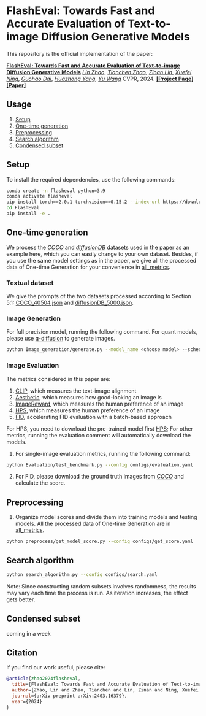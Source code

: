 # FlashEval: Towards Fast and Accurate Evaluation of Text-to-image Diffusion Generative Models

This repository is the official implementation of the paper:

[**FlashEval: Towards Fast and Accurate Evaluation of Text-to-image Diffusion Generative Models**](https://arxiv.org/abs/2403.16379)
[*Lin Zhao*](),
[*Tianchen Zhao*](),
[*Zinan Lin*](),
[*Xuefei Ning*](),
[*Guohao Dai*](),
[*Huazhong Yang*](),
[*Yu Wang*]()
CVPR, 2024. [**[Project Page]**]() [**[Paper]**](https://arxiv.org/abs/2403.16379)

## Usage

1. [Setup](#setup)
2. [One-time generation](#one-time-generation)
3. [Preprocessing](#preprocessing)
4. [Search algorithm](#search-algorithm)
5. [Condensed subset](#condensed-subset)

## Setup

To install the required dependencies, use the following commands:

```bash
conda create -n flasheval python=3.9
conda activate flasheval
pip install torch==2.0.1 torchvision==0.15.2 --index-url https://download.pytorch.org/whl/cu118
cd FlashEval
pip install -e .
```


## One-time generation
We process the [*COCO*](https://cocodataset.org/#home) and [*diffusionDB*](https://poloclub.github.io/diffusiondb/) datasets used in the paper as an example here, which you can easily change to your own dataset. Besides, if you use the same model settings as in the paper, we give all the processed data of One-time Generation for your convenience in [all_metrics](Image_score/all_metrics/).

### Textual dataset
We give the prompts of the two datasets processed according to Section 5.1: [COCO_40504.json](data/COCO_40504.json) and [diffusionDB_5000.json](data/diffusionDB_5000.json).

### Image Generation
For full precision model, running the following command. For quant models, please use [q-diffusion](https://github.com/Xiuyu-Li/q-diffusion) to generate images.
```bash
python Image_generation/generate.py --model_name <choose model> --scheduler <choose scheduler> --gpu_id <GPU ID to use for CUDA> --seed <seed> --step <step> --save_dir <save_path>
```

### Image Evaluation
The metrics considered in this paper are: 
1) [CLIP](https://arxiv.org/abs/2103.00020), which measures the text-image alignment
2) [Aesthetic](https://github.com/christophschuhmann/improved-aesthetic-predictor), which measures how good-looking an image is
3) [ImageReward](https://github.com/THUDM/ImageReward), which measures the human preference of an image
4) [HPS](https://tgxs002.github.io/align_sd_web/), which measures the human preference of an image
5) [FID](https://arxiv.org/abs/1706.08500), accelerating FID evaluation with a batch-based approach

For HPS, you need to download the pre-trained model first [HPS](https://mycuhk-my.sharepoint.com/:u:/g/personal/1155172150_link_cuhk_edu_hk/EWDmzdoqa1tEgFIGgR5E7gYBTaQktJcxoOYRoTHWzwzNcw?e=b7rgYW); For other metrics, running the evaluation comment will automatically download the models. 

1. For single-image evaluation metrics, running the following command:
```bash
python Evaluation/test_benchmark.py --config configs/evaluation.yaml
```
2. For FID, please download the ground truth images from [*COCO*](https://cocodataset.org/#home) and calculate the score.

## Preprocessing
1. Organize model scores and divide them into training models and testing models. All the processed data of One-time Generation are in [all_metrics](Image_score/all_metrics/).
```bash
python preprocess/get_model_score.py --config configs/get_score.yaml
```


## Search algorithm
```bash
python search_algorithm.py --config configs/search.yaml
```
Note: Since constructing random subsets involves randomness, the results may vary each time the process is run. As iteration increases, the effect gets better.

## Condensed subset
coming in a week

## Citation
If you find our work useful, please cite:

```BiBTeX
@article{zhao2024flasheval,
  title={FlashEval: Towards Fast and Accurate Evaluation of Text-to-image Diffusion Generative Models},
  author={Zhao, Lin and Zhao, Tianchen and Lin, Zinan and Ning, Xuefei and Dai, Guohao and Yang, Huazhong and Wang, Yu},
  journal={arXiv preprint arXiv:2403.16379},
  year={2024}
}
```
